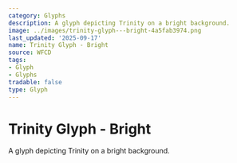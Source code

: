 ```yaml
---
category: Glyphs
description: A glyph depicting Trinity on a bright background.
image: ../images/trinity-glyph---bright-4a5fab3974.png
last_updated: '2025-09-17'
name: Trinity Glyph - Bright
source: WFCD
tags:
- Glyph
- Glyphs
tradable: false
type: Glyph
---
```


# Trinity Glyph - Bright

A glyph depicting Trinity on a bright background.

